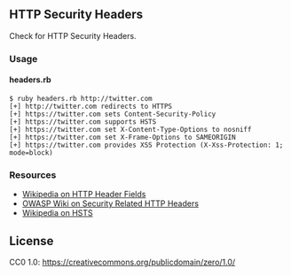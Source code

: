 ## HTTP Security Headers
Check for HTTP Security Headers.

### Usage

#### headers.rb
```
$ ruby headers.rb http://twitter.com
[+] http://twitter.com redirects to HTTPS
[+] https://twitter.com sets Content-Security-Policy
[+] https://twitter.com supports HSTS
[+] https://twitter.com set X-Content-Type-Options to nosniff
[+] https://twitter.com set X-Frame-Options to SAMEORIGIN
[+] https://twitter.com provides XSS Protection (X-Xss-Protection: 1; mode=block)
```

### Resources
  * [Wikipedia on HTTP Header Fields](https://en.wikipedia.org/wiki/List_of_HTTP_header_fields#Common_non-standard_response_fields)
  * [OWASP Wiki on Security Related HTTP Headers](https://www.owasp.org/index.php/List_of_useful_HTTP_headers)
  * [Wikipedia on HSTS](https://en.wikipedia.org/wiki/HTTP_Strict_Transport_Security)

## License
CC0 1.0: https://creativecommons.org/publicdomain/zero/1.0/
